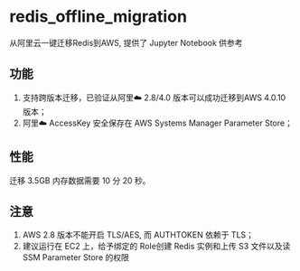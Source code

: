 # redis_offline_migration
从阿里云一键迁移Redis到AWS, 提供了 Jupyter Notebook 供参考

## 功能
1. 支持跨版本迁移，已验证从阿里☁️ 2.8/4.0 版本可以成功迁移到AWS 4.0.10 版本；
2. 阿里☁️ AccessKey 安全保存在 AWS Systems Manager Parameter Store；

## 性能
迁移 3.5GB 内存数据需要 10 分 20 秒。

## 注意
1. AWS 2.8 版本不能开启 TLS/AES, 而 AUTHTOKEN 依赖于 TLS；
2. 建议运行在 EC2 上，给予绑定的 Role创建 Redis 实例和上传 S3 文件以及读 SSM Parameter Store 的权限
